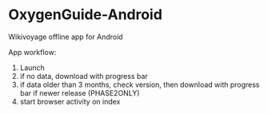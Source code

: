 OxygenGuide-Android
===================

Wikivoyage offline app for Android

App workflow:

1) Launch
2) if no data, download with progress bar
3) if data older than 3 months, check version, then download with progress bar if newer release (PHASE2ONLY)
4) start browser activity on index
